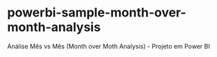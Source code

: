 # powerbi-sample-month-over-month-analysis
Análise Mês vs Mês (Month over Moth Analysis) - Projeto em Power BI 
